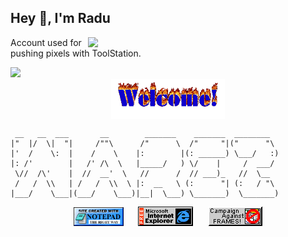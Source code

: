 <h2>Hey 👋, I'm Radu</h2>

<img align="right" src="https://media1.giphy.com/media/13HgwGsXF0aiGY/giphy.gif" width="380" />

<div align="left">

<p>Account used for pushing pixels with ToolStation.</p>
<a href="https://github.com/radum/"><img src="https://img.shields.io/github/followers/radum?style=plastic"></a>
	
<div align="center">
<img src="https://raw.githubusercontent.com/radum/radum/master/images/welcome-fire.gif"  height="64" align="center" alt="Welcome to my GH profile" height="30" />
</div>

```
 __   __  ___       __        _______    _______  ________   
|"  |/  \|  "|     /""\      /"      \  /"     "|("      "\  
|'  /    \:  |    /    \    |:        |(: ______) \___/   :) 
|: /'        |   /' /\  \   |_____/   ) \/    |     /  ___/  
 \//  /\'    |  //  __'  \   //      /  // ___)_   //  \__   
 /   /  \\   | /   /  \\  \ |:  __   \ (:      "| (:   / "\  
|___/    \___|(___/    \___)|__|  \___) \_______)  \_______) 
```                                                        

	
</div>


<div align="center">
<img src="https://raw.githubusercontent.com/radum/radum/master/images/notepad.gif" alt="Site created with Notepad" height="30" />
<!-- "margin-right: whatever;" -->
<span>&nbsp;&nbsp;&nbsp;&nbsp;</span>  
<img src="https://raw.githubusercontent.com/radum/radum/master/images/ie_logo.gif" alt="Microsoft Internet Explorer" />
<span>&nbsp;&nbsp;&nbsp;&nbsp;</span>  
<img src="https://raw.githubusercontent.com/radum/radum/master/images/noframes.gif" alt="Microsoft Internet Explorer" />
</div>

<!-- ![Metrics](https://metrics.lecoq.io/radum) -->


<!-- <div align="centerz">
	<br>
	<br>
	<img src="https://i.imgur.com/aKD0Nn1.png" width="800" height="600">
	<br>
	<br>
</div> -->

<!--
**radum/radum** is a ✨ _special_ ✨ repository because its `README.md` (this file) appears on your GitHub profile.

Here are some ideas to get you started:

- 🔭 I’m currently working on ...
- 🌱 I’m currently learning ...
- 👯 I’m looking to collaborate on ...
- 🤔 I’m looking for help with ...
- 💬 Ask me about ...
- 📫 How to reach me: ...
- 😄 Pronouns: ...
- ⚡ Fun fact: ...
-->
